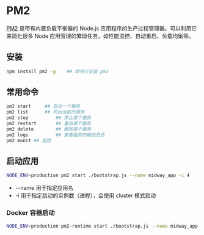 # PM2
[PM2](https://github.com/Unitech/pm2) 是带有内置负载平衡器的 Node.js 应用程序的生产过程管理器。可以利用它来简化很多 Node 应用管理的繁琐任务，如性能监控、自动重启、负载均衡等。
##  安装
```bash
npm install pm2 -g    ## 命令行安装 pm2
```
## 常用命令
```bash
pm2 start     ## 启动一个服务
pm2 list      ## 列出当前的服务
pm2 stop          ## 停止某个服务
pm2 restart       ## 重启某个服务
pm2 delete        ## 删除某个服务
pm2 logs          ## 查看服务的输出日志
pm2 monit ## 监控
```
## 启动应用
```bash
NODE_ENV=production pm2 start ./bootstrap.js --name midway_app -i 4
```

- --name 用于指定应用名
- -i 用于指定启动的实例数（进程），会使用 cluster 模式启动
### Docker 容器启动
```bash
NODE_ENV=production pm2-runtime start ./bootstrap.js --name midway_app -i 4
```

